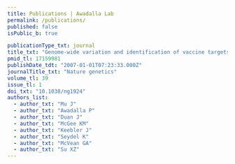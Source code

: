 ```yaml
---
title: Publications | Awadalla Lab
permalink: /publications/
published: false
isPublic_b: true

publicationType_txt: journal
title_txt: "Genome-wide variation and identification of vaccine targets in the Plasmodium falciparum genome."
pmid_tl: 17159981
publishDate_tdt: "2007-01-01T07:23:33.000Z"
journalTitle_txt: "Nature genetics"
volume_tl: 39
issue_tl: 1
doi_txt: "10.1038/ng1924"
authors_list: 
  - author_txt: "Mu J"
  - author_txt: "Awadalla P"
  - author_txt: "Duan J"
  - author_txt: "McGee KM"
  - author_txt: "Keebler J"
  - author_txt: "Seydel K"
  - author_txt: "McVean GA"
  - author_txt: "Su XZ"
---
```

